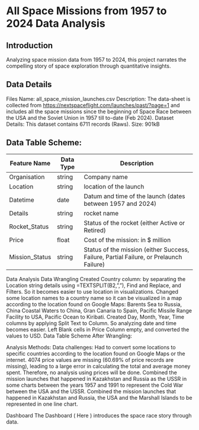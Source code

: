 # All Space Missions from 1957 to 2024 Data Analysis
## Introduction	
Analyzing space mission data from 1957 to 2024, this project narrates the compelling story of space exploration through quantitative insights.

## Data Details
Files Name: all_space_mission_launches.csv
Description: The data-sheet is collected from https://nextspaceflight.com/launches/past/?page=1 and includes all the space missions since the beginning of Space Race between the USA and the Soviet Union in 1957 till to-date (Feb 2024).
Dataset Details: This dataset contains 6711 records (Raws). Size: 901kB

## Data Table Scheme:
| Feature Name    | Data Type | Description                                                                        |
|-----------------|-----------|------------------------------------------------------------------------------------|
| Organisation    | string    | Company name                                                                       |
| Location        | string    | location of the launch                                                             |
| Datetime        | date      | Datum and time of the launch (dates between 1957 and 2024)                         |
| Details         | string    | rocket name                       |
| Rocket_Status   | string    | Status of the rocket (either Active or Retired)                                    |
| Price   | float    | Cost of the mission: in $ million                                   |
| Mission_Status  | string    | Status of the mission (either Success, Failure, Partial Failure, or Prelaunch Failure) |

Data Analysis
Data Wrangling
Created Country column: by separating the Location string details using =TEXTSPLIT(B2,”,”), Find and Replace, and Filters. So it becomes easier to use location in visualizations.
Changed some location names to a country name so it can be visualized in a map according to the location found on Google Maps: Barents Sea to Russia, China Coastal Waters to China, Gran Canaria to Spain, Pacific Missile Range Facility to USA, Pacific Ocean to Kiribati.
Created Day, Month, Year, Time columns by applying Split Text to Column. So analyzing date and time becomes easier.
Left Blank cells in Price Column empty, and converted the values to USD.
Data Table Scheme After Wrangling:


Analysis Methods:
 Data challenges:
Had to convert some locations to specific countries according to the location found on Google Maps or the internet.
4074 price values are missing (60.69% of price records are missing), leading to a large error in calculating the total and average money spent. Therefore, no analysis using prices will be done. 
Combined the mission launches that happened in Kazakhstan and Russia as the USSR in some charts between the years 1957 and 1991 to represent the Cold War between the USA and the USSR.
Combined the mission launches that happened in Kazakhstan and Russia, the USA and the Marshall Islands to be represented in one line chart.















Dashboard
The Dashboard ( Here ) introduces the space race story through data.













































